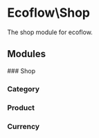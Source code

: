 # Ecoflow\Shop
The shop module for ecoflow.

## Modules

### Shop
### Category
### Product
### Currency
